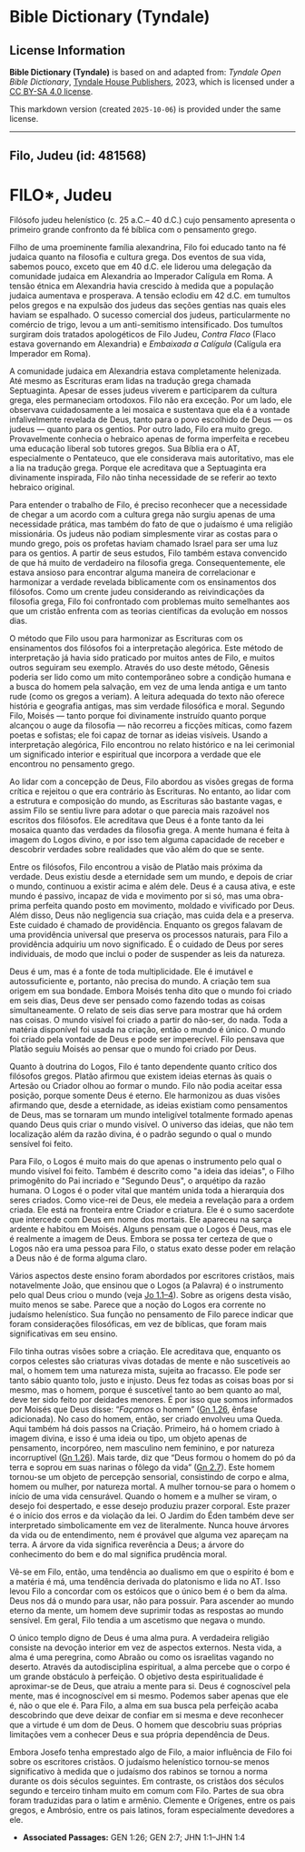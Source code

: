 # Bible Dictionary (Tyndale)

## License Information

**Bible Dictionary (Tyndale)** is based on and adapted from: _Tyndale Open Bible Dictionary_, [Tyndale House Publishers](https://tyndaleopenresources.com/), 2023, which is licensed under a [CC BY-SA 4.0 license](https://creativecommons.org/licenses/by-sa/4.0/legalcode.en).

This markdown version (created `2025-10-06`) is provided under the same license.



--------------------------------

## Filo, Judeu (id: 481568)

FILO\*, Judeu
=============

Filósofo judeu helenístico (c. 25 a.C.– 40 d.C.) cujo pensamento apresenta o primeiro grande confronto da fé bíblica com o pensamento grego.

Filho de uma proeminente família alexandrina, Filo foi educado tanto na fé judaica quanto na filosofia e cultura grega. Dos eventos de sua vida, sabemos pouco, exceto que em 40 d.C. ele liderou uma delegação da comunidade judaica em Alexandria ao Imperador Calígula em Roma. A tensão étnica em Alexandria havia crescido à medida que a população judaica aumentava e prosperava. A tensão eclodiu em 42 d.C. em tumultos pelos gregos e na expulsão dos judeus das seções gentias nas quais eles haviam se espalhado. O sucesso comercial dos judeus, particularmente no comércio de trigo, levou a um anti\-semitismo intensificado. Dos tumultos surgiram dois tratados apologéticos de Filo Judeu, *Contra Flaco* (Flaco estava governando em Alexandria) e *Embaixada a Calígula* (Calígula era Imperador em Roma).

A comunidade judaica em Alexandria estava completamente helenizada. Até mesmo as Escrituras eram lidas na tradução grega chamada Septuaginta. Apesar de esses judeus viverem e participarem da cultura grega, eles permaneciam ortodoxos. Filo não era exceção. Por um lado, ele observava cuidadosamente a lei mosaica e sustentava que ela é a vontade infalivelmente revelada de Deus, tanto para o povo escolhido de Deus — os judeus — quanto para os gentios. Por outro lado, Filo era muito grego. Provavelmente conhecia o hebraico apenas de forma imperfeita e recebeu uma educação liberal sob tutores gregos. Sua Bíblia era o AT, especialmente o Pentateuco, que ele considerava mais autoritativo, mas ele a lia na tradução grega. Porque ele acreditava que a Septuaginta era divinamente inspirada, Filo não tinha necessidade de se referir ao texto hebraico original.

Para entender o trabalho de Filo, é preciso reconhecer que a necessidade de chegar a um acordo com a cultura grega não surgiu apenas de uma necessidade prática, mas também do fato de que o judaísmo é uma religião missionária. Os judeus não podiam simplesmente virar as costas para o mundo grego, pois os profetas haviam chamado Israel para ser uma luz para os gentios. A partir de seus estudos, Filo também estava convencido de que há muito de verdadeiro na filosofia grega. Consequentemente, ele estava ansioso para encontrar alguma maneira de correlacionar e harmonizar a verdade revelada biblicamente com os ensinamentos dos filósofos. Como um crente judeu considerando as reivindicações da filosofia grega, Filo foi confrontado com problemas muito semelhantes aos que um cristão enfrenta com as teorias científicas da evolução em nossos dias.

O método que Filo usou para harmonizar as Escrituras com os ensinamentos dos filósofos foi a interpretação alegórica. Este método de interpretação já havia sido praticado por muitos antes de Filo, e muitos outros seguiram seu exemplo. Através do uso deste método, Gênesis poderia ser lido como um mito contemporâneo sobre a condição humana e a busca do homem pela salvação, em vez de uma lenda antiga e um tanto rude (como os gregos a veriam). A leitura adequada do texto não oferece história e geografia antigas, mas sim verdade filosófica e moral. Segundo Filo, Moisés — tanto porque foi divinamente instruído quanto porque alcançou o auge da filosofia — não recorreu a ficções míticas, como fazem poetas e sofistas; ele foi capaz de tornar as ideias visíveis. Usando a interpretação alegórica, Filo encontrou no relato histórico e na lei cerimonial um significado interior e espiritual que incorpora a verdade que ele encontrou no pensamento grego.

Ao lidar com a concepção de Deus, Filo abordou as visões gregas de forma crítica e rejeitou o que era contrário às Escrituras. No entanto, ao lidar com a estrutura e composição do mundo, as Escrituras são bastante vagas, e assim Filo se sentiu livre para adotar o que parecia mais razoável nos escritos dos filósofos. Ele acreditava que Deus é a fonte tanto da lei mosaica quanto das verdades da filosofia grega. A mente humana é feita à imagem do Logos divino, e por isso tem alguma capacidade de receber e descobrir verdades sobre realidades que vão além do que se sente.

Entre os filósofos, Filo encontrou a visão de Platão mais próxima da verdade. Deus existiu desde a eternidade sem um mundo, e depois de criar o mundo, continuou a existir acima e além dele. Deus é a causa ativa, e este mundo é passivo, incapaz de vida e movimento por si só, mas uma obra\-prima perfeita quando posto em movimento, moldado e vivificado por Deus. Além disso, Deus não negligencia sua criação, mas cuida dela e a preserva. Este cuidado é chamado de providência. Enquanto os gregos falavam de uma providência universal que preserva os processos naturais, para Filo a providência adquiriu um novo significado. É o cuidado de Deus por seres individuais, de modo que inclui o poder de suspender as leis da natureza.

Deus é um, mas é a fonte de toda multiplicidade. Ele é imutável e autossuficiente e, portanto, não precisa do mundo. A criação tem sua origem em sua bondade. Embora Moisés tenha dito que o mundo foi criado em seis dias, Deus deve ser pensado como fazendo todas as coisas simultaneamente. O relato de seis dias serve para mostrar que há ordem nas coisas. O mundo visível foi criado a partir do não\-ser, do nada. Toda a matéria disponível foi usada na criação, então o mundo é único. O mundo foi criado pela vontade de Deus e pode ser imperecível. Filo pensava que Platão seguiu Moisés ao pensar que o mundo foi criado por Deus.

Quanto à doutrina do Logos, Filo é tanto dependente quanto crítico dos filósofos gregos. Platão afirmou que existem ideias eternas às quais o Artesão ou Criador olhou ao formar o mundo. Filo não podia aceitar essa posição, porque somente Deus é eterno. Ele harmonizou as duas visões afirmando que, desde a eternidade, as ideias existiam como pensamentos de Deus, mas se tornaram um mundo inteligível totalmente formado apenas quando Deus quis criar o mundo visível. O universo das ideias, que não tem localização além da razão divina, é o padrão segundo o qual o mundo sensível foi feito.

Para Filo, o Logos é muito mais do que apenas o instrumento pelo qual o mundo visível foi feito. Também é descrito como "a ideia das ideias", o Filho primogênito do Pai incriado e "Segundo Deus", o arquétipo da razão humana. O Logos é o poder vital que mantém unida toda a hierarquia dos seres criados. Como vice\-rei de Deus, ele medeia a revelação para a ordem criada. Ele está na fronteira entre Criador e criatura. Ele é o sumo sacerdote que intercede com Deus em nome dos mortais. Ele apareceu na sarça ardente e habitou em Moisés. Alguns pensam que o Logos é Deus, mas ele é realmente a imagem de Deus. Embora se possa ter certeza de que o Logos não era uma pessoa para Filo, o status exato desse poder em relação a Deus não é de forma alguma claro.

Vários aspectos deste ensino foram abordados por escritores cristãos, mais notavelmente João, que ensinou que o Logos (a Palavra) é o instrumento pelo qual Deus criou o mundo (veja [Jo 1\.1–4](https://ref.ly/John1:1-John1:4)). Sobre as origens desta visão, muito menos se sabe. Parece que a noção do Logos era corrente no judaísmo helenístico. Sua função no pensamento de Filo parece indicar que foram considerações filosóficas, em vez de bíblicas, que foram mais significativas em seu ensino.

Filo tinha outras visões sobre a criação. Ele acreditava que, enquanto os corpos celestes são criaturas vivas dotadas de mente e não suscetíveis ao mal, o homem tem uma natureza mista, sujeita ao fracasso. Ele pode ser tanto sábio quanto tolo, justo e injusto. Deus fez todas as coisas boas por si mesmo, mas o homem, porque é suscetível tanto ao bem quanto ao mal, deve ter sido feito por deidades menores. É por isso que somos informados por Moisés que Deus disse: “*Façamos* o homem” ([Gn 1\.26](https://ref.ly/Gen1:26), ênfase adicionada). No caso do homem, então, ser criado envolveu uma Queda. Aqui também há dois passos na Criação. Primeiro, há o homem criado à imagem divina, e isso é uma ideia ou tipo, um objeto apenas de pensamento, incorpóreo, nem masculino nem feminino, e por natureza incorruptível ([Gn 1\.26](https://ref.ly/Gen1:26)). Mais tarde, diz que “Deus formou o homem do pó da terra e soprou em suas narinas o fôlego da vida” ([Gn 2\.7](https://ref.ly/Gen2:7)). Este homem tornou\-se um objeto de percepção sensorial, consistindo de corpo e alma, homem ou mulher, por natureza mortal. A mulher tornou\-se para o homem o início de uma vida censurável. Quando o homem e a mulher se viram, o desejo foi despertado, e esse desejo produziu prazer corporal. Este prazer é o início dos erros e da violação da lei. O Jardim do Éden também deve ser interpretado simbolicamente em vez de literalmente. Nunca houve árvores da vida ou de entendimento, nem é provável que alguma vez apareçam na terra. A árvore da vida significa reverência a Deus; a árvore do conhecimento do bem e do mal significa prudência moral.

Vê\-se em Filo, então, uma tendência ao dualismo em que o espírito é bom e a matéria é má, uma tendência derivada do platonismo e lida no AT. Isso levou Filo a concordar com os estóicos que o único bem é o bem da alma. Deus nos dá o mundo para usar, não para possuir. Para ascender ao mundo eterno da mente, um homem deve suprimir todas as respostas ao mundo sensível. Em geral, Filo tendia a um ascetismo que negava o mundo.

O único templo digno de Deus é uma alma pura. A verdadeira religião consiste na devoção interior em vez de aspectos externos. Nesta vida, a alma é uma peregrina, como Abraão ou como os israelitas vagando no deserto. Através da autodisciplina espiritual, a alma percebe que o corpo é um grande obstáculo à perfeição. O objetivo desta espiritualidade é aproximar\-se de Deus, que atraiu a mente para si. Deus é cognoscível pela mente, mas é incognoscível em si mesmo. Podemos saber apenas que ele é, não o que ele é. Para Filo, a alma em sua busca pela perfeição acaba descobrindo que deve deixar de confiar em si mesma e deve reconhecer que a virtude é um dom de Deus. O homem que descobriu suas próprias limitações vem a conhecer Deus e sua própria dependência de Deus.

Embora Josefo tenha emprestado algo de Filo, a maior influência de Filo foi sobre os escritores cristãos. O judaísmo helenístico tornou\-se menos significativo à medida que o judaísmo dos rabinos se tornou a norma durante os dois séculos seguintes. Em contraste, os cristãos dos séculos segundo e terceiro tinham muito em comum com Filo. Partes de sua obra foram traduzidas para o latim e armênio. Clemente e Orígenes, entre os pais gregos, e Ambrósio, entre os pais latinos, foram especialmente devedores a ele.

* **Associated Passages:** GEN 1:26; GEN 2:7; JHN 1:1–JHN 1:4

